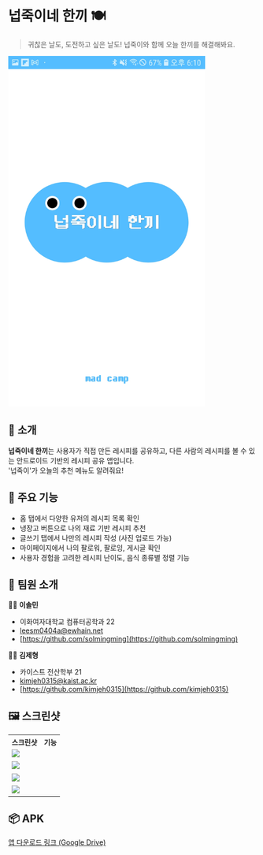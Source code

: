 # 넙죽이네 한끼 🍽️ 

> 귀찮은 날도, 도전하고 싶은 날도! 넙죽이와 함께 오늘 한끼를 해결해봐요.
<img src="Screenshot_20250709-181024_ .jpg" width="400"/>

## 📱 소개

**넙죽이네 한끼**는 사용자가 직접 만든 레시피를 공유하고, 다른 사람의 레시피를 볼 수 있는 안드로이드 기반의 레시피 공유 앱입니다.  
'넙죽이'가 오늘의 추천 메뉴도 알려줘요!

## 🔑 주요 기능

- 홈 탭에서 다양한 유저의 레시피 목록 확인  
- 냉장고 버튼으로 나의 재료 기반 레시피 추천
- 글쓰기 탭에서 나만의 레시피 작성 (사진 업로드 가능)  
- 마이페이지에서 나의 팔로워, 팔로잉, 게시글 확인  
- 사용자 경험을 고려한 레시피 난이도, 음식 종류별 정렬 기능  

## 🤝 팀원 소개

👩‍💻 **이솔민**  
- 이화여자대학교 컴퓨터공학과 22  
- leesm0404a@ewhain.net  
- [https://github.com/solmingming](https://github.com/solmingming)

👨‍💻 **김제형**  
- 카이스트 전산학부 21  
- kimjeh0315@kaist.ac.kr  
- [https://github.com/kimjeh0315](https://github.com/kimjeh0315)

## 🖼️ 스크린샷

<table>
  <tr>
    <th>스크린샷</th>
    <th>기능</th>
  </tr>
  <tr>
    <td><img src="이미지1_URL" width="400"/></td>
    <td></td>
  </tr>
  <tr>
    <td><img src="이미지2_URL" width="400"/></td>
    <td></td>
  </tr>
  <tr>
    <td><img src="이미지3_URL" width="400"/></td>
    <td></td>
  </tr>
  <tr>
    <td><img src="이미지4_URL" width="400"/></td>
    <td></td>
  </tr>
</table>

## 📦 APK

[앱 다운로드 링크 (Google Drive)](https://drive.google.com/file/d/105rFVQSNOBHyysNXiR-6K2qztsim8OHw/view?usp=drive_link)
